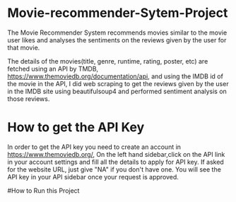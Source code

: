 # Movie-recommender-Sytem-Project

The Movie Recommender System recommends movies similar to the movie user likes and analyses the sentiments on the reviews given by the user for that movie.

The details of the movies(title, genre, runtime, rating, poster, etc) are fetched using an API by TMDB, https://www.themoviedb.org/documentation/api, and using the IMDB id of the movie in the API, I did web scraping to get the reviews given by the user in the IMDB site using beautifulsoup4 and performed sentiment analysis on those reviews.

# How to get the API Key

In order to get the API key you need to create an account in https://www.themoviedb.org/, On the left hand sidebar,click on the API link in your account settings and fill all the details to apply for API key. If asked for the website URL, just give "NA" if you don't have one. You will see the API key in your API sidebar once your request is approved.

#How to Run this Project
